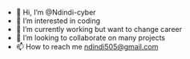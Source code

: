 - 👋 Hi, I’m @Ndindi-cyber
- 👀 I’m interested in coding
- 🌱 I’m currently working but want to change career
- 💞️ I’m looking to collaborate on many projects
- 📫 How to reach me ndindi505@gmail.com
<!---
Ndindi-cyber/Ndindi-cyber is a ✨ special ✨ repository because its `README.md` (this file) appears on your GitHub profile.
You can click the Preview link to take a look at your changes.
--->
